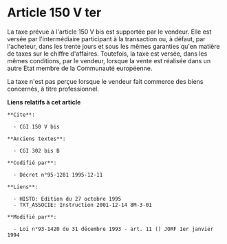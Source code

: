 # Article 150 V ter

La taxe prévue à l'article 150 V bis est supportée par le vendeur. Elle est versée par l'intermédiaire participant à la
transaction ou, à défaut, par l'acheteur, dans les trente jours et sous les mêmes garanties qu'en matière de taxes sur le
chiffre d'affaires. Toutefois, la taxe est versée, dans les mêmes conditions, par le vendeur, lorsque la vente est réalisée
dans un autre Etat membre de la Communauté européenne.

La taxe n'est pas perçue lorsque le vendeur fait commerce des biens concernés, à titre professionnel.

**Liens relatifs à cet article**

	**Cite**:

	  - CGI 150 V bis

	**Anciens textes**:

	  - CGI 302 bis B

	**Codifié par**:

	  - Décret n°95-1281 1995-12-11

	**Liens**:

	  - HISTO: Edition du 27 octobre 1995
	  - TXT_ASSOCIE: Instruction 2001-12-14 8M-3-01

	**Modifié par**:

	  - Loi n°93-1420 du 31 décembre 1993 - art. 11 () JORF 1er janvier 1994
